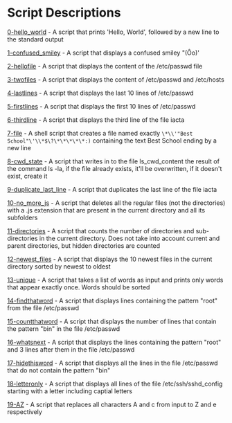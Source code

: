 # Script Descriptions
[0-hello_world](https://github.com/chelseyqc/holbertonschool-shell/tree/master/io_redirections_and_filters/0-hello_world) - A script that prints 'Hello, World', followed by a new line to the standard output


[1-confused_smiley](https://github.com/chelseyqc/holbertonschool-shell/blob/master/io_redirections_and_filters/1-confused_smiley) - A script that displays a confused smiley "(Ôo)'


[2-hellofile](https://github.com/chelseyqc/holbertonschool-shell/blob/master/io_redirections_and_filters/2-hellofile) - A script that displays the content of the /etc/passwd file


[3-twofiles](https://github.com/chelseyqc/holbertonschool-shell/blob/master/io_redirections_and_filters/3-twofiles) - A script that displays the content of /etc/passwd and /etc/hosts


[4-lastlines](https://github.com/chelseyqc/holbertonschool-shell/blob/master/io_redirections_and_filters/4-lastlines) - A script that displays the last 10 lines of /etc/passwd


[5-firstlines](https://github.com/chelseyqc/holbertonschool-shell/blob/master/io_redirections_and_filters/5-firstlines) - A script that displays the first 10 lines of /etc/passwd


[6-thirdline](https://github.com/chelseyqc/holbertonschool-shell/blob/master/io_redirections_and_filters/6-thirdline) - A script that displays the third line of the file iacta


[7-file](https://github.com/chelseyqc/holbertonschool-shell/blob/master/io_redirections_and_filters/7-file) - A shell script that creates a file named exactly `\*\\'"Best School"\'\\*$\?\*\*\*\*\*:)` containing the text Best School ending by a new line


[8-cwd_state](https://github.com/chelseyqc/holbertonschool-shell/blob/master/io_redirections_and_filters/8-cwd_state) - A script that writes in to the file ls_cwd_content the result of the command ls -la, if the file already exists, it'll be overwritten, if it doesn't exist, create it


[9-duplicate_last_line](https://github.com/chelseyqc/holbertonschool-shell/blob/master/io_redirections_and_filters/9-duplicate_last_line) - A script that duplicates the last line of the file iacta


[10-no_more_js](https://github.com/chelseyqc/holbertonschool-shell/blob/master/io_redirections_and_filters/10-no_more_js) - A script that deletes all the regular files (not the directories) with a .js extension that are present in the current directory and all its subfolders


[11-directories](https://github.com/chelseyqc/holbertonschool-shell/blob/master/io_redirections_and_filters/11-directories) - A script that counts the number of directories and sub-directories in the current directory. Does not take into account current and parent directories, but hidden directories are counted


[12-newest_files](https://github.com/chelseyqc/holbertonschool-shell/blob/master/io_redirections_and_filters/12-newest_files) - A script that displays the 10 newest files in the current directory sorted by newest to oldest


[13-unique](https://github.com/chelseyqc/holbertonschool-shell/blob/master/io_redirections_and_filters/13-unique) - A script that takes a list of words as input and prints only words that appear exactly once. Words should be sorted


[14-findthatword](https://github.com/chelseyqc/holbertonschool-shell/blob/master/io_redirections_and_filters/14-findthatword) - A script that displays lines containing the pattern "root" from the file /etc/passwd


[15-countthatword](https://github.com/chelseyqc/holbertonschool-shell/blob/master/io_redirection_and_filters/15-countthatword) - A script that displays the number of lines that contain the pattern "bin" in the file /etc/passwd


[16-whatsnext](https://github.com/chelseyqc/holbertonschool-shell/blob/master/io_redirections_and_filters/16-whatsnext) - A script that displays the lines containing the pattern "root" and 3 lines after them in the file /etc/passwd


[17-hidethisword](https://github.com/chelseyqc/holbertonschool-shell/blob/master/io_redirections_and_filters/17-hidethisword) - A script that displays all the lines in the file /etc/passwd that do not contain the pattern "bin"


[18-letteronly](https://github.com/chelseyqc/holbertonschool-shell/blob/master/io_redirections_and_filters/18-letteronly) - A script that displays all lines of the file /etc/ssh/sshd_config starting with a letter including captial letters


[19-AZ](https://github.com/chelseyqc/holbertonschool-shell/blob/master/io_redirections_and_filters/19-AZ) - A script that replaces all characters A and c from input to Z and e respectively
